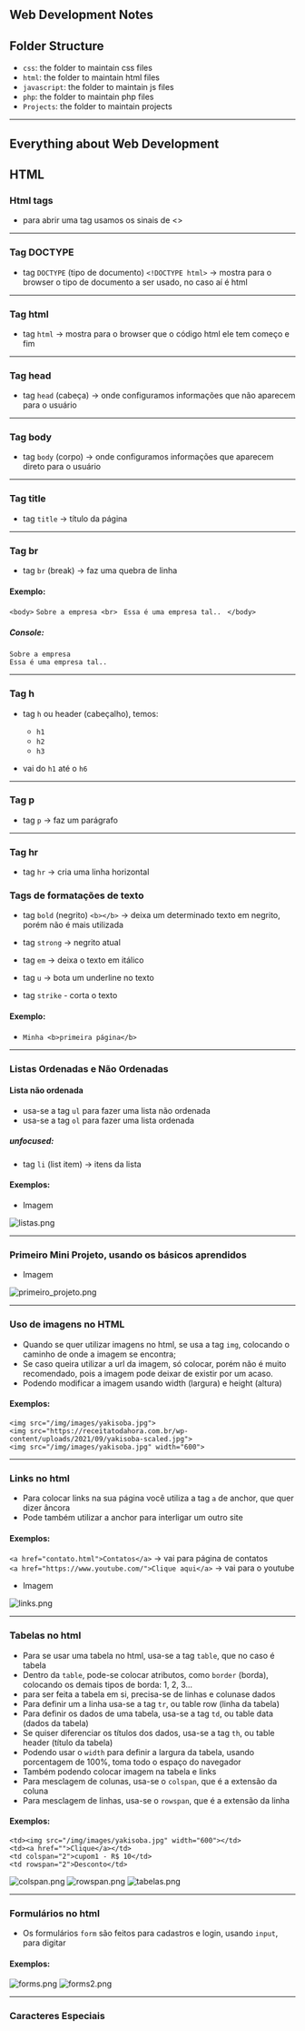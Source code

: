 ## Web Development Notes

## Folder Structure

- `css`: the folder to maintain css files
- `html`: the folder to maintain html files
- `javascript`: the folder to maintain js files
- `php`: the folder to maintain php files
- `Projects`: the folder to maintain projects
----------------------------------------------------------------------------

## Everything about Web Development

## HTML

### Html tags

- para abrir uma tag usamos os sinais de <>
----------------------------------------------------------------------------

### Tag DOCTYPE

- tag `DOCTYPE` (tipo de documento) `<!DOCTYPE html>` -> mostra para o browser o tipo de documento a ser usado, no caso aí é html
----------------------------------------------------------------------------

### Tag html

- tag `html` -> mostra para o browser que o código html ele tem começo e fim
----------------------------------------------------------------------------

### Tag head

- tag `head` (cabeça) -> onde configuramos informações que não aparecem para o usuário
----------------------------------------------------------------------------

### Tag body

- tag `body` (corpo) -> onde configuramos informações que aparecem direto para o usuário
----------------------------------------------------------------------------

### Tag title

- tag `title`  -> título da página
----------------------------------------------------------------------------

### Tag br

- tag `br` (break) ->  faz uma quebra de linha

#### Exemplo:

  `<body>`
    `Sobre a empresa <br> `
    `Essa é uma empresa tal.. `
  `</body>`

##### Console:
    Sobre a empresa
    Essa é uma empresa tal.. 
----------------------------------------------------------------------------

### Tag h

- tag `h` ou header (cabeçalho), temos:
    - `h1`
    - `h2`
    - `h3`

- vai do `h1` até o `h6`

----------------------------------------------------------------------------

### Tag p

- tag `p` -> faz um parágrafo
----------------------------------------------------------------------------

### Tag hr

- tag `hr` -> cria uma linha horizontal


### Tags de formatações de texto

- tag `bold` (negrito) `<b></b>` -> deixa um determinado texto em negrito, porém não é mais utilizada

- tag `strong` -> negrito atual 

- tag `em` -> deixa o texto em itálico

- tag `u` -> bota um underline no texto

- tag `strike` - corta o texto

#### Exemplo:

- `Minha <b>primeira página</b>`
----------------------------------------------------------------------------

### Listas Ordenadas e Não Ordenadas

#### Lista não ordenada

- usa-se a tag `ul` para fazer uma lista não ordenada
- usa-se a tag `ol` para fazer uma lista ordenada

##### unfocused:

- tag `li` (list item) -> itens da lista

#### Exemplos:

- Imagem

![listas.png](img/images_readme/listas.png)

----------------------------------------------------------------------------

### Primeiro Mini Projeto, usando os básicos aprendidos

- Imagem

![primeiro_projeto.png](img/images_readme/primeiro_projeto.png)

----------------------------------------------------------------------------

### Uso de imagens no HTML

- Quando se quer utilizar imagens no html, se usa a tag `img`, colocando o caminho de onde a imagem se encontra;
- Se caso queira utilizar a url da imagem, só colocar, porém não é muito recomendado, pois a imagem pode deixar de existir por um acaso.
- Podendo modificar a imagem usando width (largura) e height (altura)

#### Exemplos:

`<img src="/img/images/yakisoba.jpg">` <br>
`<img src="https://receitatodahora.com.br/wp-content/uploads/2021/09/yakisoba-scaled.jpg">` <br>
`<img src="/img/images/yakisoba.jpg" width="600">`

----------------------------------------------------------------------------

### Links no html

- Para colocar links na sua página você utiliza a tag `a` de anchor, que quer dizer âncora
- Pode também utilizar a anchor para interligar um outro site

#### Exemplos:

`<a href="contato.html">Contatos</a>` -> vai para página de contatos <br>
`<a href="https://www.youtube.com/">Clique aqui</a>` -> vai para o youtube

- Imagem

![links.png](img/images_readme/links.png)

----------------------------------------------------------------------------

### Tabelas no html

- Para se usar uma tabela no html, usa-se a tag `table`, que no caso é tabela
- Dentro da `table`, pode-se colocar atributos, como `border` (borda), colocando os demais tipos de borda: 1, 2, 3... 
- para ser feita a tabela em si, precisa-se de linhas e colunase dados
- Para definir um a linha usa-se a tag `tr`, ou table row (linha da tabela)
- Para definir os dados de uma tabela, usa-se a tag `td`, ou table data (dados da tabela)
- Se quiser diferenciar os títulos dos dados, usa-se a tag `th`, ou table header (título da tabela)
- Podendo usar o `width` para definir a largura da tabela, usando porcentagem de 100%, toma todo o espaço do navegador
- Também podendo colocar imagem na tabela e links
- Para mesclagem de colunas, usa-se o `colspan`, que é a extensão da coluna
- Para mesclagem de linhas, usa-se o `rowspan`, que é a extensão da linha 

#### Exemplos:

`<td><img src="/img/images/yakisoba.jpg" width="600"></td>` <br>
`<td><a href="">Clique</a></td>` <br>
`<td colspan="2">cupom1 - R$ 10</td>` <br>
`<td rowspan="2">Desconto</td>` <br>

![colspan.png](img/images_readme/colspan.png)
![rowspan.png](img/images_readme/rowspan.png)
![tabelas.png](img/images_readme/tabelas.png)

----------------------------------------------------------------------------

### Formulários no html
- Os formulários `form` são feitos para cadastros e login, usando `input`, para digitar

#### Exemplos:

![forms.png](img/images_readme/forms.png)
![forms2.png](img/images_readme/forms2.png)

----------------------------------------------------------------------------

### Caracteres Especiais

